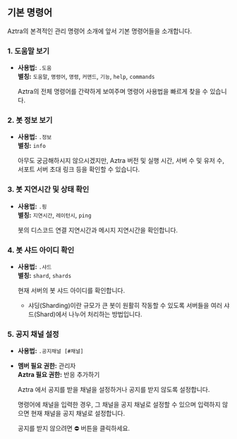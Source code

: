 ## 기본 명령어

Aztra의 본격적인 관리 명령어 소개에 앞서 기본 명령어들을 소개합니다.

### 1. 도움말 보기
- **사용법:** `.도움`   
  **별칭:** `도움말`, `명령어`, `명령`, `커맨드`, `기능`, `help`, `commands`

  Aztra의 전체 명령어를 간략하게 보여주며 명령어 사용법을 빠르게 찾을 수 있습니다.

### 2. 봇 정보 보기
- **사용법:** `.정보`   
  **별칭:** `info`

  아무도 궁금해하시지 않으시겠지만, Aztra 버전 및 실행 시간, 서버 수 및 유저 수, 서포트 서버 초대 링크 등을 확인할 수 있습니다.

### 3. 봇 지연시간 및 상태 확인
- **사용법:** `.핑`   
  **별칭:** `지연시간`, `레이턴시`, `ping`

  봇의 디스코드 연결 지연시간과 메시지 지연시간을 확인합니다.

### 4. 봇 샤드 아이디 확인
- **사용법:** `.샤드`   
  **별칭:** `shard`, `shards`

  현재 서버의 봇 샤드 아이디를 확인합니다.   
  * 샤딩(Sharding)이란 규모가 큰 봇이 원활히 작동할 수 있도록 서버들을 여러 샤드(Shard)에서 나누어 처리하는 방법입니다.

### 5. 공지 채널 설정
- **사용법:** `.공지채널 [#채널]`
- **멤버 필요 권한:** 관리자   
  **Aztra 필요 권한:** 반응 추가하기

  Aztra 에서 공지를 받을 채널을 설정하거나 공지를 받지 않도록 설정합니다.

  명령어에 채널을 입력한 경우, 그 채널을 공지 채널로 설정할 수 있으며 입력하지 않으면 현재 채널을 공지 채널로 설정합니다.

  공지를 받지 않으려면 ⛔ 버튼을 클릭하세요.